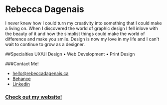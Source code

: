 # Rebecca Dagenais

I never knew how I could turn my creativity into something that I could make a living on. When I discovered the world of graphic design I fell inlove with the beauty of it and how the simplist things could make the world of difference and make you smile. Design is now my love in my life and I can't wait to continue to grow as a designer.

##Specialties
UX/UI Design • Web Development • Print Design


###Contact Me!
- [hello@rebeccadagenais.ca](mailto:hello@rebeccadagenais.ca)
- [Behance](https://www.behance.net/rebecca_dagenais)
- [Linkedin](https://www.linkedin.com/profile/view?id=AAMAABNfgUwBUXMalCmmeWWyFbziHNJKmRKzIIs&trk=hp-identity-name)

### [Check out my website!](http://rebeccadagenais.ca/)


